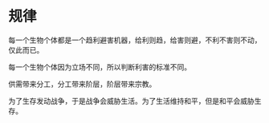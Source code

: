 # 规律

每一个生物个体都是一个趋利避害机器，给利则趋，给害则避，不利不害则不动，仅此而已。

每一个生物个体因为立场不同，所以判断利害的标准不同。

供需带来分工，分工带来阶层，阶层带来宗教。

为了生存发动战争，于是战争会威胁生活。为了生活维持和平，但是和平会威胁生存。
